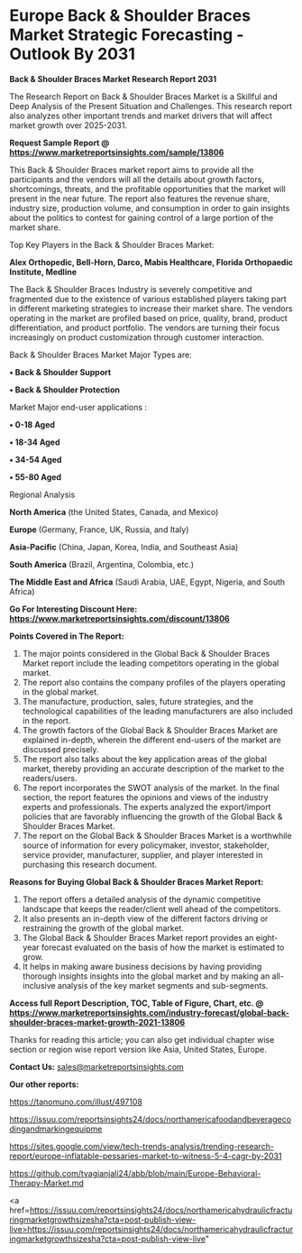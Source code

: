 # Europe Back & Shoulder Braces Market Strategic Forecasting - Outlook By 2031

<strong>Back & Shoulder Braces Market Research Report 2031</strong>

The Research Report on Back & Shoulder Braces Market is a Skillful and Deep Analysis of the Present Situation and Challenges. This research report also analyzes other important trends and market drivers that will affect market growth over 2025-2031.

<strong>Request Sample Report @ <a href=https://www.marketreportsinsights.com/sample/13806>https://www.marketreportsinsights.com/sample/13806</a></strong>

This Back & Shoulder Braces market report aims to provide all the participants and the vendors will all the details about growth factors, shortcomings, threats, and the profitable opportunities that the market will present in the near future. The report also features the revenue share, industry size, production volume, and consumption in order to gain insights about the politics to contest for gaining control of a large portion of the market share.

Top Key Players in the Back & Shoulder Braces Market:

<strong>Alex Orthopedic, Bell-Horn, Darco, Mabis Healthcare, Florida Orthopaedic Institute, Medline</strong>

The Back & Shoulder Braces Industry is severely competitive and fragmented due to the existence of various established players taking part in different marketing strategies to increase their market share. The vendors operating in the market are profiled based on price, quality, brand, product differentiation, and product portfolio. The vendors are turning their focus increasingly on product customization through customer interaction.

Back & Shoulder Braces Market Major Types are:

<strong>• Back & Shoulder Support

• Back & Shoulder Protection</strong>

Market Major end-user applications :

<strong>• 0-18 Aged

• 18-34 Aged

• 34-54 Aged

• 55-80 Aged</strong>

Regional Analysis

</u><strong><b>North America</b></strong> (the United States, Canada, and Mexico)

<strong><b>Europe </b></strong>(Germany, France, UK, Russia, and Italy)

<strong><b>Asia-Pacific</b></strong> (China, Japan, Korea, India, and Southeast Asia)

<strong><b>South America</b></strong> (Brazil, Argentina, Colombia, etc.)

<strong><b>The Middle East and Africa</b></strong> (Saudi Arabia, UAE, Egypt, Nigeria, and South Africa)

<strong>Go For Interesting Discount Here: <a href=https://www.marketreportsinsights.com/discount/13806>https://www.marketreportsinsights.com/discount/13806</a></strong>

<strong>Points Covered in The Report:</strong>
<ol>
  <li>The major points considered in the Global Back & Shoulder Braces Market report include the leading competitors operating in the global market.</li>
  <li>The report also contains the company profiles of the players operating in the global market.</li>
  <li>The manufacture, production, sales, future strategies, and the technological capabilities of the leading manufacturers are also included in the report.</li>
  <li>The growth factors of the Global Back & Shoulder Braces Market are explained in-depth, wherein the different end-users of the market are discussed precisely.</li>
  <li>The report also talks about the key application areas of the global market, thereby providing an accurate description of the market to the readers/users.</li>
  <li>The report incorporates the SWOT analysis of the market. In the final section, the report features the opinions and views of the industry experts and professionals. The experts analyzed the export/import policies that are favorably influencing the growth of the Global Back & Shoulder Braces Market.</li>
  <li>The report on the Global Back & Shoulder Braces Market is a worthwhile source of information for every policymaker, investor, stakeholder, service provider, manufacturer, supplier, and player interested in purchasing this research document.</li>
</ol>
<strong>Reasons for Buying Global Back & Shoulder Braces Market Report:</strong>

<ol>
  <li>The report offers a detailed analysis of the dynamic competitive landscape that keeps the reader/client well ahead of the competitors.</li>
  <li>It also presents an in-depth view of the different factors driving or restraining the growth of the global market.</li>
  <li>The Global Back & Shoulder Braces Market report provides an eight-year forecast evaluated on the basis of how the market is estimated to grow.</li>
  <li>It helps in making aware business decisions by having providing thorough insights insights into the global market and by making an all-inclusive analysis of the key market segments and sub-segments.</li>
</ol>
<strong>Access full Report Description, TOC, Table of Figure, Chart, etc. @ <a href=https://www.marketreportsinsights.com/industry-forecast/global-back-shoulder-braces-market-growth-2021-13806>https://www.marketreportsinsights.com/industry-forecast/global-back-shoulder-braces-market-growth-2021-13806</a></strong>


Thanks for reading this article; you can also get individual chapter wise section or region wise report version like Asia, United States, Europe.

<strong>Contact Us:</strong>
sales@marketreportsinsights.com

<strong>Our other reports:</strong>

<a href=https://tanomuno.com/illust/497108>https://tanomuno.com/illust/497108</a>

<a href=https://issuu.com/reportsinsights24/docs/northamericafoodandbeveragecodingandmarkingequipme>https://issuu.com/reportsinsights24/docs/northamericafoodandbeveragecodingandmarkingequipme</a>

<a href=https://sites.google.com/view/tech-trends-analysis/trending-research-report/europe-inflatable-pessaries-market-to-witness-5-4-cagr-by-2031>https://sites.google.com/view/tech-trends-analysis/trending-research-report/europe-inflatable-pessaries-market-to-witness-5-4-cagr-by-2031</a>

<a href=https://github.com/tyagianjali24/abb/blob/main/Europe-Behavioral-Therapy-Market.md>https://github.com/tyagianjali24/abb/blob/main/Europe-Behavioral-Therapy-Market.md</a>

<a href=https://issuu.com/reportsinsights24/docs/northamericahydraulicfracturingmarketgrowthsizesha?cta=post-publish-view-live>https://issuu.com/reportsinsights24/docs/northamericahydraulicfracturingmarketgrowthsizesha?cta=post-publish-view-live</a>"
